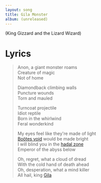 ```yaml
---
layout: song
title: Gila Monster
album: (unreleased)
---
```


(King Gizzard and the Lizard Wizard)

# Lyrics

> Anon, a giant monster roams  
> Creature of magic  
> Not of home  
>
> Diamondback climbing walls  
> Puncture wounds  
> Torn and mauled  
>
> Turncoat projectile  
> Idiot reptile  
> Born in the whirlwind  
> Feral wonderkind  
>
> My eyes feel like they're made of light  
> [Boötes void](https://en.m.wikipedia.org/wiki/Bo%C3%B6tes_Void) would be made bright  
> I will blind you in the [hadal zone](https://en.m.wikipedia.org/wiki/Hadal_zone)  
> Emperor of the abyss below  
>
> Oh, regret, what a cloud of dread  
> With the cold hand of death ahead  
> Oh, desperation, what a mind killer  
> All hail, king [Gila](https://en.m.wikipedia.org/wiki/Gila_monster)  


